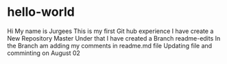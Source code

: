 # hello-world

Hi My name is Jurgees
This is my first Git hub experience
I have create a New Repository Master
Under that I have created a Branch readme-edits
In the Branch am adding my comments in readme.md file
Updating file and comminting on August 02
